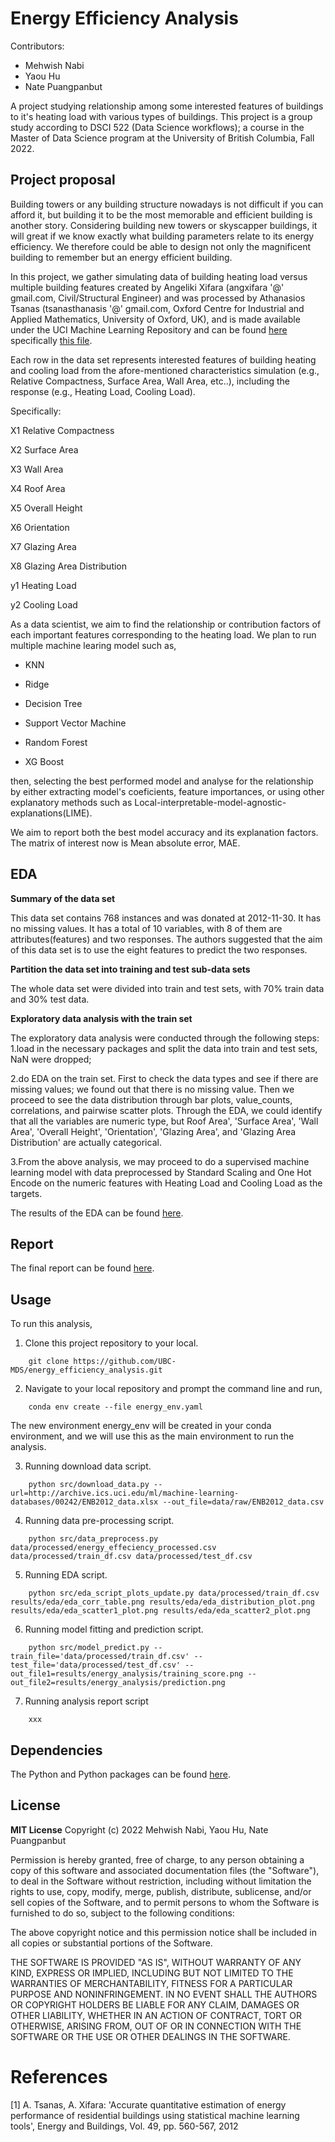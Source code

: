 
# Energy Efficiency Analysis

Contributors: 

- Mehwish Nabi 
- Yaou Hu 
- Nate Puangpanbut

A project studying relationship among some interested features of
buildings to it's heating load with various types of
buildings. This project is a group study according to DSCI 522 (Data
Science workflows); a course in the Master of Data Science program at
the University of British Columbia, Fall 2022.

## Project proposal

Building towers or any building structure nowadays is not difficult if you can afford it,
but building it to be the most memorable and efficient building is another story.
Considering building new towers or skyscapper buildings, it will great if we know exactly what building parameters relate to its energy efficiency.
We therefore could be able to design not only the magnificent building to remember but an energy efficient building.

In this project, we gather simulating data of building heating load versus multiple building features created by Angeliki
Xifara (angxifara '\@' gmail.com, Civil/Structural Engineer) and was
processed by Athanasios Tsanas (tsanasthanasis '\@' gmail.com, Oxford
Centre for Industrial and Applied Mathematics, University of Oxford,
UK), and is made available under the UCI Machine Learning Repository and
can be found
[here](http://archive.ics.uci.edu/ml/datasets/Energy+efficiency#)
specifically [this
file](http://archive.ics.uci.edu/ml/machine-learning-databases/00242/).

Each row in the data set represents interested features of building
heating and cooling load from the afore-mentioned characteristics
simulation (e.g., Relative Compactness, Surface Area, Wall Area, etc..),
including the response (e.g., Heating Load, Cooling Load).

Specifically:

X1 Relative Compactness

X2 Surface Area

X3 Wall Area

X4 Roof Area

X5 Overall Height

X6 Orientation

X7 Glazing Area

X8 Glazing Area Distribution

y1 Heating Load

y2 Cooling Load


As a data scientist, we aim to find the relationship or contribution factors of each important
features corresponding to the heating load. We plan to run multiple machine learing model such as,

- KNN

- Ridge

- Decision Tree

- Support Vector Machine

- Random Forest

- XG Boost

then, selecting the best performed model and analyse for the relationship by either extracting model's coeficients, feature
importances, or using other explanatory methods such as
Local-interpretable-model-agnostic-explanations(LIME).

We aim to report both the best model accuracy and its explanation
factors. The matrix of interest now is Mean absolute error, MAE.


## EDA

**Summary of the data set**

This data set contains 768 instances and was donated at 2012-11-30. It
has no missing values. It has a total of 10 variables, with 8 of them
are attributes(features) and two responses. The authors suggested that
the aim of this data set is to use the eight features to predict the two
responses.

**Partition the data set into training and test sub-data sets**

The whole data set were divided into train and test sets, with 70% train
data and 30% test data.

**Exploratory data analysis with the train set**

The exploratory data analysis were conducted through the following
steps: 1.load in the necessary packages and split the data into train
and test sets, NaN were dropped;

2.do EDA on the train set. First to check the data types and see if
there are missing values; we found out that there is no missing value.
Then we proceed to see the data distribution through bar plots,
value_counts, correlations, and pairwise scatter plots. Through the EDA,
we could identify that all the variables are numeric type, but Roof
Area', 'Surface Area', 'Wall Area', 'Overall Height', 'Orientation',
'Glazing Area', and 'Glazing Area Distribution' are actually
categorical.

3.From the above analysis, we may proceed to do a supervised machine
learning model with data preprocessed by Standard Scaling and One Hot
Encode on the numeric features with Heating Load and Cooling Load as the
targets.

The results of the EDA can be found
[here](https://github.com/UBC-MDS/energy_efficiency_analysis/blob/main/src/energy_efficiency_eda.ipynb).

## Report

The final report can be found
[here](https://github.com/UBC-MDS/energy_efficiency_analysis/blob/main/doc/energy_efficiency_report.ipynb).

## Usage

To run this analysis,

1.  Clone this project repository to your local.

```{=html}
    git clone https://github.com/UBC-MDS/energy_efficiency_analysis.git
```

2.  Navigate to your local repository and prompt the command line and
    run,
```
    conda env create --file energy_env.yaml
```

The new environment energy_env will be created in your conda
environment, and we will use this as the main environment to run the
analysis.

3.  Running download data script.
```
    python src/download_data.py --url=http://archive.ics.uci.edu/ml/machine-learning-databases/00242/ENB2012_data.xlsx --out_file=data/raw/ENB2012_data.csv
```

4.  Running data pre-processing script.
```
    python src/data_preprocess.py data/processed/energy_effeciency_processed.csv data/processed/train_df.csv data/processed/test_df.csv
```

5.  Running EDA script.
```
    python src/eda_script_plots_update.py data/processed/train_df.csv results/eda/eda_corr_table.png results/eda/eda_distribution_plot.png results/eda/eda_scatter1_plot.png results/eda/eda_scatter2_plot.png
```

6.  Running model fitting and prediction script.
```
    python src/model_predict.py --train_file='data/processed/train_df.csv' --test_file='data/processed/test_df.csv' --out_file1=results/energy_analysis/training_score.png --out_file2=results/energy_analysis/prediction.png
```

7.  Running analysis report script
```
    xxx
```

## Dependencies

The Python and Python packages can be found
[here](https://github.com/UBC-MDS/energy_efficiency_analysis/blob/main/energy_env.yaml).

## License

**MIT License** Copyright (c) 2022 Mehwish Nabi, Yaou Hu, Nate
Puangpanbut

Permission is hereby granted, free of charge, to any person obtaining a
copy of this software and associated documentation files (the
"Software"), to deal in the Software without restriction, including
without limitation the rights to use, copy, modify, merge, publish,
distribute, sublicense, and/or sell copies of the Software, and to
permit persons to whom the Software is furnished to do so, subject to
the following conditions:

The above copyright notice and this permission notice shall be included
in all copies or substantial portions of the Software.

THE SOFTWARE IS PROVIDED "AS IS", WITHOUT WARRANTY OF ANY KIND, EXPRESS
OR IMPLIED, INCLUDING BUT NOT LIMITED TO THE WARRANTIES OF
MERCHANTABILITY, FITNESS FOR A PARTICULAR PURPOSE AND NONINFRINGEMENT.
IN NO EVENT SHALL THE AUTHORS OR COPYRIGHT HOLDERS BE LIABLE FOR ANY
CLAIM, DAMAGES OR OTHER LIABILITY, WHETHER IN AN ACTION OF CONTRACT,
TORT OR OTHERWISE, ARISING FROM, OUT OF OR IN CONNECTION WITH THE
SOFTWARE OR THE USE OR OTHER DEALINGS IN THE SOFTWARE.

# References

[1] A. Tsanas, A. Xifara: 'Accurate quantitative estimation of energy
performance of residential buildings using statistical machine learning
tools', Energy and Buildings, Vol. 49, pp. 560-567, 2012
